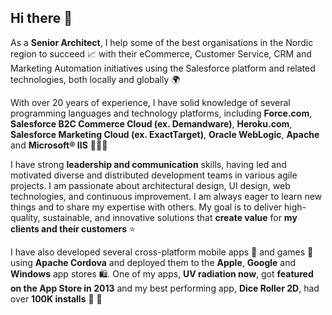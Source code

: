 ## Hi there 👋

As a **Senior Architect**, I help some of the best organisations in the Nordic region to succeed 📈 with their eCommerce, Customer Service, CRM and Marketing Automation initiatives using the Salesforce platform and related technologies, both locally and globally 🌍

With over 20 years of experience, I have solid knowledge of several programming languages and technology platforms, including **Force.com**, **Salesforce B2C Commerce Cloud (ex. Demandware)**, **Heroku.com**, **Salesforce Marketing Cloud (ex. ExactTarget)**, **Oracle WebLogic**, **Apache** and **Microsoft® IIS** 👨🏻‍💻

I have strong **leadership and communication** skills, having led and motivated diverse and distributed development teams in various agile projects. I am passionate about architectural design, UI design, web technologies, and continuous improvement. I am always eager to learn new things and to share my expertise with others. My goal is to deliver high-quality, sustainable, and innovative solutions that **create value** for **my clients and their customers** ⭐️

I have also developed several cross-platform mobile apps 📱 and games 🎲 using **Apache Cordova** and deployed them to the **Apple**, **Google** and **Windows** app stores 🛍️. One of my apps, **UV radiation now**, got **featured on the App Store in 2013** and my best performing app, **Dice Roller 2D**, had over **100K installs** 📲 🚀 
